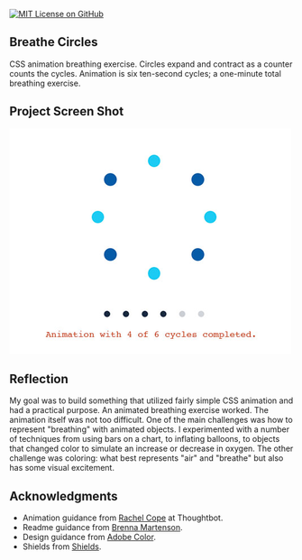 [![MIT License on GitHub](https://img.shields.io/github/license/seankelliher/breathe-circles?style=flat-square)](/LICENSE.txt)
## Breathe Circles

CSS animation breathing exercise. Circles expand and contract as a counter counts the cycles. Animation is six ten-second cycles; a one-minute total breathing exercise.

## Project Screen Shot

![screen shot of project](/screenshots/breathe-circles-screenshot1.jpg)

## Reflection

My goal was to build something that utilized fairly simple CSS animation and had a practical purpose. An animated breathing exercise worked. The animation itself was not too difficult. One of the main challenges was how to represent "breathing" with animated objects. I experimented with a number of techniques from using bars on a chart, to inflating balloons, to objects that changed color to simulate an increase or decrease in oxygen. The other challenge was coloring: what best represents "air" and "breathe" but also has some visual excitement.

## Acknowledgments

* Animation guidance from [Rachel Cope](https://thoughtbot.com/blog/authors/rachel-cope) at Thoughtbot.
* Readme guidance from [Brenna Martenson](https://gist.github.com/martensonbj/6bf2ec2ed55f5be723415ea73c4557c4).
* Design guidance from [Adobe Color](https://color.adobe.com/trends).
* Shields from [Shields](https://shields.io).